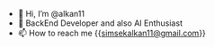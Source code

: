 - 👋 Hi, I’m @alkan11
- 👀 BackEnd Developer and also AI Enthusiast
- 📫 How to reach me {{simsekalkan11@gmail.com}}

<!---
alkan11/alkan11 is a ✨ special ✨ repository because its `README.md` (this file) appears on your GitHub profile.
You can click the Preview link to take a look at your changes.
--->
